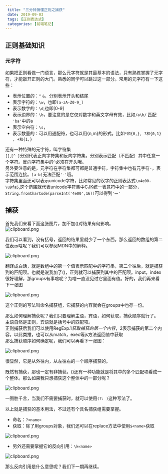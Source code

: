 ```yaml
---
 title: "三分钟搞懂正则之捕获"
 date: 2019-09-03
 tags: [正则表达式]
 categories: [前端笔记]
---
```


正则基础知识
------

### 元字符

如果把正则看做一门语言，那么元字符就是其最基本的语法，只有熟练掌握了元字符，才能敲开正则的大门。熟悉的同学可以跳过这一部分。常用的元字符有一下这些：

*   表示位置的：`^` `&`，分别表示开头和结尾
*   表示字符的：`\w`，也即`[a-zA-Z0-9_]`
*   表示数字的：`\d`,也即\[0-9\]
*   表示边界的：`\b`，要注意的是它仅对数字和英文字母有效，比如`/a\b/` 匹配 `'ba'`中的a
*   表示空白符：`\s`，
*   表示数量的：可以用通配符，也可以用{n,m}的形式。比如`*和{0,}, ?和{0,1} , +和{1,}`

还有一种特殊的元字符，叫字符集  
`[]`,`[^ ]`分别代表正向字符集和反向字符集，分别表示匹配（不匹配）其中任意一个字符。反向字符集中的`^`必须在开头哦。  
另外要注意的是，元字符在字符集都可都是普通字符，字符集中也有元字符`-`，表示范围连接。`[a-b]`无法匹配`'-'`哦。  
字符集里面还可以表示unicode字符，比如常见的汉字的正则表达式`\u4e00-\u9fa5`,这个范围就代表unicode字符集中CJK统一表意符中的一部分，`String.fromCharCode(parseInt('4e00',16))`可以得到`'一'`

捕获
--

首先我们来看下面这张图片，加不加()对结果有何影响。  
![clipboard.png](https://p1-jj.byteimg.com/tos-cn-i-t2oaga2asx/gold-user-assets/2019/9/3/16cf6c1048171461~tplv-t2oaga2asx-jj-mark:3024:0:0:0:q75.png "clipboard.png")

我们可以看到，没有括号，返回的结果里就少了一个东西。那么返回的数组的第二位表示啥呢？我们可以参阅MDN中的解释。

![clipboard.png](https://p1-jj.byteimg.com/tos-cn-i-t2oaga2asx/gold-user-assets/2019/9/3/16cf6c1048222625~tplv-t2oaga2asx-jj-mark:3024:0:0:0:q75.png "clipboard.png")

翻译成白话，就是数组中的第一个值表示匹配中的字符串，第二个往后，就是捕获到的匹配项。也就是说我加了()，正则就可以捕获到其中的匹配项。input，index很好理解，那groups有事啥呢？为啥一直没见过它里面有值。好的，我们再来看下一张图

![clipboard.png](https://p1-jj.byteimg.com/tos-cn-i-t2oaga2asx/gold-user-assets/2019/9/3/16cf6c10483586c4~tplv-t2oaga2asx-jj-mark:3024:0:0:0:q75.png "clipboard.png")

这个正则的写法叫命名捕获组，它捕获的内容就会在groups中也存一份。

那么如何理解捕获呢？我们只要理解主语，宾语，如何获取，捕获顺序就行了。  
主语自然是正则，宾语就是括号中的匹配项。  
正则捕获后我们可以使用RegExp.$1获取捕获的第一个内容，$2表示捕获的第二个内容，以此类推，也可以从match，exec等js方法返回值中获取  
那么捕获顺序如何确定呢，我们可以再看下一张图：

![clipboard.png](https://p1-jj.byteimg.com/tos-cn-i-t2oaga2asx/gold-user-assets/2019/9/3/16cf6c1048352725~tplv-t2oaga2asx-jj-mark:3024:0:0:0:q75.png "clipboard.png")

很显然，它是从外往内，从左往右的一个顺序捕获的。

既然有捕获，那也一定有非捕获。()还有一种功能就是将其中的多个匹配项看成一个整体。那么如果我只想捕获这个整体中的一部分呢？

![clipboard.png](https://p1-jj.byteimg.com/tos-cn-i-t2oaga2asx/gold-user-assets/2019/9/3/16cf6c1068e4124f~tplv-t2oaga2asx-jj-mark:3024:0:0:0:q75.png "clipboard.png")

一图胜千言，当我们不需要捕获时，就可以使用`(?: )`这种写法了。

以上就是捕获的基本用法，不过还有个具名捕获组需要掌握。

*   命名：`?<name>`
*   获取：除了用groups对象，我们还可以在replace方法中使用`$<name>`获取

![clipboard.png](https://p1-jj.byteimg.com/tos-cn-i-t2oaga2asx/gold-user-assets/2019/9/3/16cf6c106b2eb55d~tplv-t2oaga2asx-jj-mark:3024:0:0:0:q75.png "clipboard.png")

*   另外还需要掌握它的反向引用：`\k<name>`

![clipboard.png](https://p1-jj.byteimg.com/tos-cn-i-t2oaga2asx/gold-user-assets/2019/9/3/16cf6c1070123f69~tplv-t2oaga2asx-jj-mark:3024:0:0:0:q75.png "clipboard.png")

那么反向引用是什么意思呢？我们下一期再继续。